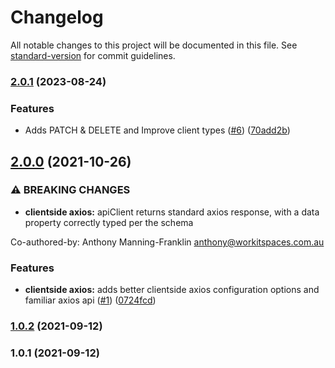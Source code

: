 # Changelog

All notable changes to this project will be documented in this file. See [standard-version](https://github.com/conventional-changelog/standard-version) for commit guidelines.

### [2.0.1](https://github.com/antman261/zod-http-schemas/compare/v2.0.0...v2.0.1) (2023-08-24)


### Features

* Adds PATCH & DELETE and Improve client types ([#6](https://github.com/antman261/zod-http-schemas/issues/6)) ([70add2b](https://github.com/antman261/zod-http-schemas/commit/70add2ba1fea00c429ae2fe89b905d1659edef10))

## [2.0.0](https://github.com/antman261/zod-http-schemas/compare/v1.0.2...v2.0.0) (2021-10-26)


### ⚠ BREAKING CHANGES

* **clientside axios:** apiClient returns standard axios response, with a data property correctly typed per
the schema

Co-authored-by: Anthony Manning-Franklin <anthony@workitspaces.com.au>

### Features

* **clientside axios:** adds better clientside axios configuration options and familiar axios api ([#1](https://github.com/antman261/zod-http-schemas/issues/1)) ([0724fcd](https://github.com/antman261/zod-http-schemas/commit/0724fcdc8e785405f177b07e1c0750c3c900cc3f))

### [1.0.2](https://github.com/antman261/zod-http-schemas/compare/v1.0.1...v1.0.2) (2021-09-12)

### 1.0.1 (2021-09-12)
